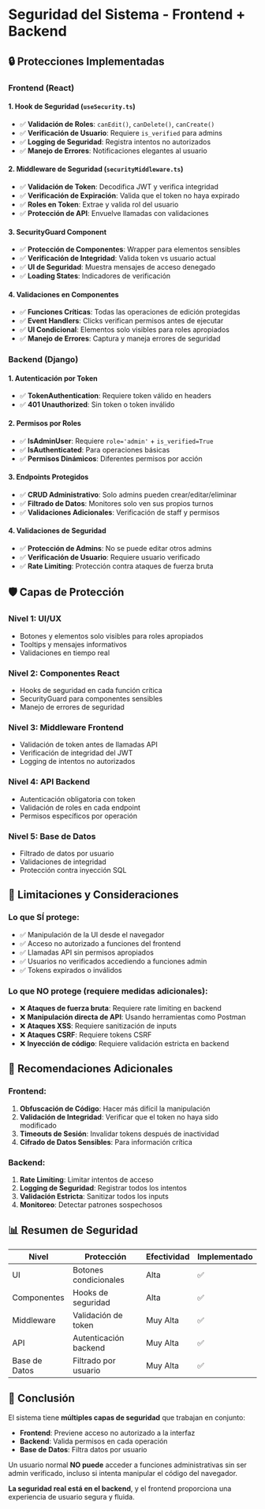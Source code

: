 # Seguridad del Sistema - Frontend + Backend

## 🔒 **Protecciones Implementadas**

### **Frontend (React)**

#### **1. Hook de Seguridad (`useSecurity.ts`)**
- ✅ **Validación de Roles**: `canEdit()`, `canDelete()`, `canCreate()`
- ✅ **Verificación de Usuario**: Requiere `is_verified` para admins
- ✅ **Logging de Seguridad**: Registra intentos no autorizados
- ✅ **Manejo de Errores**: Notificaciones elegantes al usuario

#### **2. Middleware de Seguridad (`securityMiddleware.ts`)**
- ✅ **Validación de Token**: Decodifica JWT y verifica integridad
- ✅ **Verificación de Expiración**: Valida que el token no haya expirado
- ✅ **Roles en Token**: Extrae y valida rol del usuario
- ✅ **Protección de API**: Envuelve llamadas con validaciones

#### **3. SecurityGuard Component**
- ✅ **Protección de Componentes**: Wrapper para elementos sensibles
- ✅ **Verificación de Integridad**: Valida token vs usuario actual
- ✅ **UI de Seguridad**: Muestra mensajes de acceso denegado
- ✅ **Loading States**: Indicadores de verificación

#### **4. Validaciones en Componentes**
- ✅ **Funciones Críticas**: Todas las operaciones de edición protegidas
- ✅ **Event Handlers**: Clicks verifican permisos antes de ejecutar
- ✅ **UI Condicional**: Elementos solo visibles para roles apropiados
- ✅ **Manejo de Errores**: Captura y maneja errores de seguridad

### **Backend (Django)**

#### **1. Autenticación por Token**
- ✅ **TokenAuthentication**: Requiere token válido en headers
- ✅ **401 Unauthorized**: Sin token o token inválido

#### **2. Permisos por Roles**
- ✅ **IsAdminUser**: Requiere `role='admin'` + `is_verified=True`
- ✅ **IsAuthenticated**: Para operaciones básicas
- ✅ **Permisos Dinámicos**: Diferentes permisos por acción

#### **3. Endpoints Protegidos**
- ✅ **CRUD Administrativo**: Solo admins pueden crear/editar/eliminar
- ✅ **Filtrado de Datos**: Monitores solo ven sus propios turnos
- ✅ **Validaciones Adicionales**: Verificación de staff y permisos

#### **4. Validaciones de Seguridad**
- ✅ **Protección de Admins**: No se puede editar otros admins
- ✅ **Verificación de Usuario**: Requiere usuario verificado
- ✅ **Rate Limiting**: Protección contra ataques de fuerza bruta

## 🛡️ **Capas de Protección**

### **Nivel 1: UI/UX**
- Botones y elementos solo visibles para roles apropiados
- Tooltips y mensajes informativos
- Validaciones en tiempo real

### **Nivel 2: Componentes React**
- Hooks de seguridad en cada función crítica
- SecurityGuard para componentes sensibles
- Manejo de errores de seguridad

### **Nivel 3: Middleware Frontend**
- Validación de token antes de llamadas API
- Verificación de integridad del JWT
- Logging de intentos no autorizados

### **Nivel 4: API Backend**
- Autenticación obligatoria con token
- Validación de roles en cada endpoint
- Permisos específicos por operación

### **Nivel 5: Base de Datos**
- Filtrado de datos por usuario
- Validaciones de integridad
- Protección contra inyección SQL

## 🚨 **Limitaciones y Consideraciones**

### **Lo que SÍ protege:**
- ✅ Manipulación de la UI desde el navegador
- ✅ Acceso no autorizado a funciones del frontend
- ✅ Llamadas API sin permisos apropiados
- ✅ Usuarios no verificados accediendo a funciones admin
- ✅ Tokens expirados o inválidos

### **Lo que NO protege (requiere medidas adicionales):**
- ❌ **Ataques de fuerza bruta**: Requiere rate limiting en backend
- ❌ **Manipulación directa de API**: Usando herramientas como Postman
- ❌ **Ataques XSS**: Requiere sanitización de inputs
- ❌ **Ataques CSRF**: Requiere tokens CSRF
- ❌ **Inyección de código**: Requiere validación estricta en backend

## 🔧 **Recomendaciones Adicionales**

### **Frontend:**
1. **Obfuscación de Código**: Hacer más difícil la manipulación
2. **Validación de Integridad**: Verificar que el token no haya sido modificado
3. **Timeouts de Sesión**: Invalidar tokens después de inactividad
4. **Cifrado de Datos Sensibles**: Para información crítica

### **Backend:**
1. **Rate Limiting**: Limitar intentos de acceso
2. **Logging de Seguridad**: Registrar todos los intentos
3. **Validación Estricta**: Sanitizar todos los inputs
4. **Monitoreo**: Detectar patrones sospechosos

## 📊 **Resumen de Seguridad**

| Nivel | Protección | Efectividad | Implementado |
|-------|------------|-------------|--------------|
| UI | Botones condicionales | Alta | ✅ |
| Componentes | Hooks de seguridad | Alta | ✅ |
| Middleware | Validación de token | Muy Alta | ✅ |
| API | Autenticación backend | Muy Alta | ✅ |
| Base de Datos | Filtrado por usuario | Muy Alta | ✅ |

## 🎯 **Conclusión**

El sistema tiene **múltiples capas de seguridad** que trabajan en conjunto:

- **Frontend**: Previene acceso no autorizado a la interfaz
- **Backend**: Valida permisos en cada operación
- **Base de Datos**: Filtra datos por usuario

Un usuario normal **NO puede** acceder a funciones administrativas sin ser admin verificado, incluso si intenta manipular el código del navegador.

**La seguridad real está en el backend**, y el frontend proporciona una experiencia de usuario segura y fluida.

